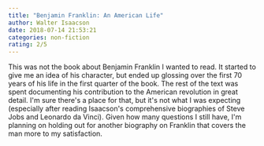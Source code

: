 ```yaml
---
title: "Benjamin Franklin: An American Life"
author: Walter Isaacson
date: 2018-07-14 21:53:21
categories: non-fiction
rating: 2/5
---
```


This was not the book about Benjamin Franklin I wanted to read. It started to give me an idea of his character, but ended up glossing over the first 70 years of his life in the first quarter of the book. The rest of the text was spent documenting his contribution to the American revolution in great detail. I'm sure there's a place for that, but it's not what I was expecting (especially after reading Isaacson's comprehensive biographies of Steve Jobs and Leonardo da Vinci). Given how many questions I still have, I'm planning on holding out for another biography on Franklin that covers the man more to my satisfaction.
